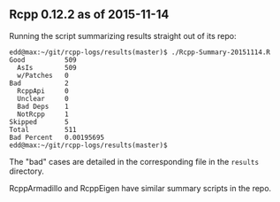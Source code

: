 
Rcpp 0.12.2 as of 2015-11-14
----------------------------

Running the script summarizing results straight out of its repo:

```{sh}
edd@max:~/git/rcpp-logs/results(master)$ ./Rcpp-Summary-20151114.R
Good          509 
  AsIs        509 
  w/Patches   0 
Bad           2 
  RcppApi     0 
  Unclear     0 
  Bad Deps    1 
  NotRcpp     1 
Skipped       5 
Total         511 
Bad Percent   0.00195695 
edd@max:~/git/rcpp-logs/results(master)$ 
```

The "bad" cases are detailed in the corresponding file in the `results`
directory.


RcppArmadillo and RcppEigen have similar summary scripts in the repo.

